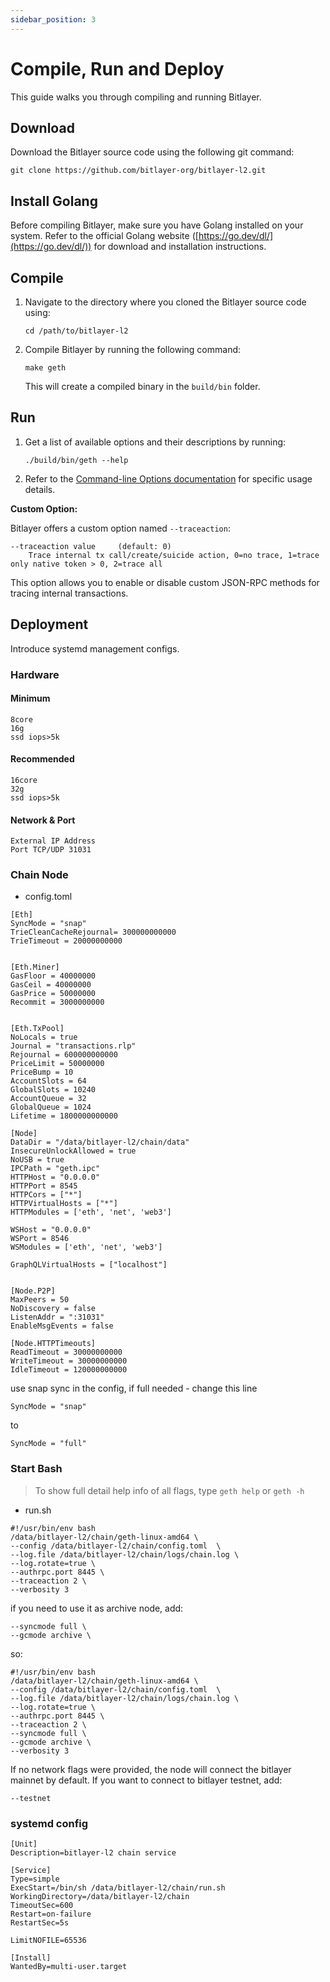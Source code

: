 ```yaml
---
sidebar_position: 3
---
```


# Compile, Run and Deploy

This guide walks you through compiling and running Bitlayer.

## Download

Download the Bitlayer source code using the following git command:

```
git clone https://github.com/bitlayer-org/bitlayer-l2.git
```

## Install Golang

Before compiling Bitlayer, make sure you have Golang installed on your system. Refer to the official Golang website ([https://go.dev/dl/](https://go.dev/dl/)) for download and installation instructions.

## Compile

1. Navigate to the directory where you cloned the Bitlayer source code using:

   ```
   cd /path/to/bitlayer-l2
   ```

2. Compile Bitlayer by running the following command:

   ```
   make geth
   ```

   This will create a compiled binary in the `build/bin` folder.

## Run

1. Get a list of available options and their descriptions by running:

   ```
   ./build/bin/geth --help
   ```

2. Refer to the [Command-line Options documentation](https://geth.ethereum.org/docs/fundamentals/command-line-options) for specific usage details.

**Custom Option:**

Bitlayer offers a custom option named `--traceaction`:

```
--traceaction value     (default: 0)
    Trace internal tx call/create/suicide action, 0=no trace, 1=trace only native token > 0, 2=trace all
```

This option allows you to enable or disable custom JSON-RPC methods for tracing internal transactions.

## Deployment

Introduce systemd management configs.

### Hardware

#### Minimum
```
8core
16g
ssd iops>5k
```

#### Recommended
```
16core
32g
ssd iops>5k
```

#### Network & Port

```
External IP Address
Port TCP/UDP 31031
```

### Chain Node

* config.toml
```
[Eth]
SyncMode = "snap"
TrieCleanCacheRejournal= 300000000000
TrieTimeout = 20000000000


[Eth.Miner]
GasFloor = 40000000
GasCeil = 40000000
GasPrice = 50000000
Recommit = 3000000000


[Eth.TxPool]
NoLocals = true
Journal = "transactions.rlp"
Rejournal = 600000000000
PriceLimit = 50000000
PriceBump = 10
AccountSlots = 64
GlobalSlots = 10240
AccountQueue = 32
GlobalQueue = 1024
Lifetime = 1800000000000

[Node]
DataDir = "/data/bitlayer-l2/chain/data"
InsecureUnlockAllowed = true
NoUSB = true
IPCPath = "geth.ipc"
HTTPHost = "0.0.0.0"
HTTPPort = 8545
HTTPCors = ["*"]
HTTPVirtualHosts = ["*"]
HTTPModules = ['eth', 'net', 'web3']

WSHost = "0.0.0.0"
WSPort = 8546
WSModules = ['eth', 'net', 'web3']

GraphQLVirtualHosts = ["localhost"]


[Node.P2P]
MaxPeers = 50
NoDiscovery = false
ListenAddr = ":31031"
EnableMsgEvents = false

[Node.HTTPTimeouts]
ReadTimeout = 30000000000
WriteTimeout = 30000000000
IdleTimeout = 120000000000
```

use snap sync in the config, if full needed - change this line
```
SyncMode = "snap"
```
to
```
SyncMode = "full"
```

### Start Bash
> To show full detail help info of all flags, type `geth help` or `geth -h`

* run.sh


```
#!/usr/bin/env bash
/data/bitlayer-l2/chain/geth-linux-amd64 \
--config /data/bitlayer-l2/chain/config.toml  \
--log.file /data/bitlayer-l2/chain/logs/chain.log \
--log.rotate=true \
--authrpc.port 8445 \
--traceaction 2 \
--verbosity 3 
```

if you need to use it as archive node, add: 

```
--syncmode full \
--gcmode archive \
```

so: 

```
#!/usr/bin/env bash
/data/bitlayer-l2/chain/geth-linux-amd64 \
--config /data/bitlayer-l2/chain/config.toml  \
--log.file /data/bitlayer-l2/chain/logs/chain.log \
--log.rotate=true \
--authrpc.port 8445 \
--traceaction 2 \
--syncmode full \
--gcmode archive \
--verbosity 3  
```

If no network flags were provided, the node will connect the bitlayer mainnet by default. If you want to connect to bitlayer testnet, add:

```
--testnet
```

### systemd config

```
[Unit]
Description=bitlayer-l2 chain service

[Service]
Type=simple
ExecStart=/bin/sh /data/bitlayer-l2/chain/run.sh
WorkingDirectory=/data/bitlayer-l2/chain
TimeoutSec=600
Restart=on-failure
RestartSec=5s

LimitNOFILE=65536

[Install]
WantedBy=multi-user.target
```
